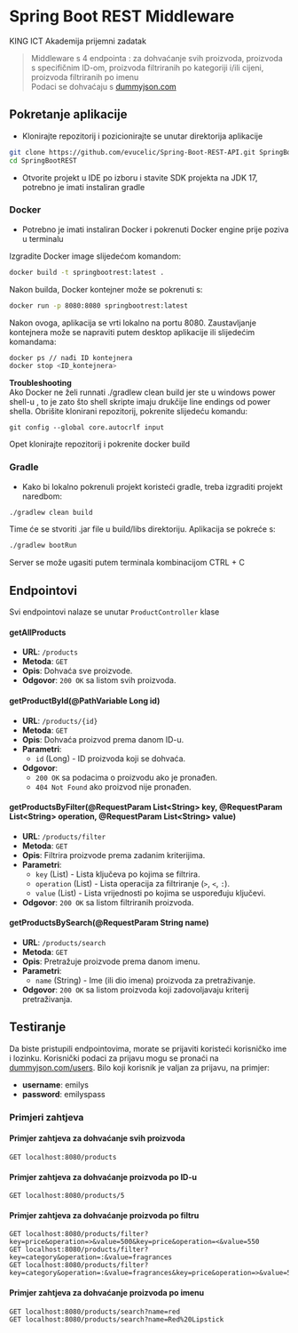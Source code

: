 # Spring Boot REST Middleware
KING ICT Akademija prijemni zadatak
> Middleware s 4 endpointa : za dohvaćanje svih proizvoda, proizvoda s specifičnim ID-om, proizvoda filtriranih po kategoriji i/ili cijeni, proizvoda filtriranih po imenu \
Podaci se dohvaćaju s [dummyjson.com](dummyjson.com)

## Pokretanje aplikacije

- Klonirajte repozitorij i pozicionirajte se unutar direktorija aplikacije
```sh
git clone https://github.com/evucelic/Spring-Boot-REST-API.git SpringBootREST
cd SpringBootREST
```
- Otvorite projekt u IDE po izboru i stavite SDK projekta na JDK 17, potrebno je imati instaliran gradle

### **Docker** 
- Potrebno je imati instaliran Docker i pokrenuti Docker engine prije poziva u terminalu

Izgradite Docker image slijedećom komandom:
```sh
docker build -t springbootrest:latest .
```
Nakon builda, Docker kontejner može se pokrenuti s:
```sh
docker run -p 8080:8080 springbootrest:latest
```
Nakon ovoga, aplikacija se vrti lokalno na portu 8080. Zaustavljanje kontejnera može se napraviti putem desktop aplikacije ili slijedećim komandama:
```sh
docker ps // nađi ID kontejnera
docker stop <ID_kontejnera>
```

**Troubleshooting** \
Ako Docker ne želi runnati ./gradlew clean build jer ste u windows power shell-u , to je zato što shell skripte imaju drukčije line endings od power shella. Obrišite klonirani repozitorij, pokrenite slijedeću komandu:
```
git config --global core.autocrlf input
```
Opet klonirajte repozitorij i pokrenite docker build


### **Gradle** 
- Kako bi lokalno pokrenuli projekt koristeći gradle, treba izgraditi projekt naredbom:
```sh
./gradlew clean build
```
Time će se stvoriti .jar file u build/libs direktoriju. Aplikacija se pokreće s:
```sh
./gradlew bootRun
```
Server se može ugasiti putem terminala kombinacijom CTRL + C


## Endpointovi
Svi endpointovi nalaze se unutar `ProductController` klase
#### getAllProducts
- **URL**: `/products`
- **Metoda**: `GET`
- **Opis**: Dohvaća sve proizvode.
- **Odgovor**: `200 OK` sa listom svih proizvoda.

#### getProductById(@PathVariable Long id)
- **URL**: `/products/{id}`
- **Metoda**: `GET`
- **Opis**: Dohvaća proizvod prema danom ID-u.
- **Parametri**:
  - `id` (Long) - ID proizvoda koji se dohvaća.
- **Odgovor**: 
  - `200 OK` sa podacima o proizvodu ako je pronađen.
  - `404 Not Found` ako proizvod nije pronađen.

#### getProductsByFilter(@RequestParam List\<String> key, @RequestParam List\<String> operation, @RequestParam List\<String> value)
- **URL**: `/products/filter`
- **Metoda**: `GET`
- **Opis**: Filtrira proizvode prema zadanim kriterijima.
- **Parametri**:
  - `key` (List<String>) - Lista ključeva po kojima se filtrira.
  - `operation` (List<String>) - Lista operacija za filtriranje (`>`, `<`, `:`).
  - `value` (List<String>) - Lista vrijednosti po kojima se uspoređuju ključevi.
- **Odgovor**: `200 OK` sa listom filtriranih proizvoda.

#### getProductsBySearch(@RequestParam String name)
- **URL**: `/products/search`
- **Metoda**: `GET`
- **Opis**: Pretražuje proizvode prema danom imenu.
- **Parametri**:
  - `name` (String) - Ime (ili dio imena) proizvoda za pretraživanje.
- **Odgovor**: `200 OK` sa listom proizvoda koji zadovoljavaju kriterij pretraživanja.


## Testiranje
Da biste pristupili endpointovima, morate se prijaviti koristeći korisničko ime i lozinku. Korisnički podaci za prijavu mogu se pronaći na [dummyjson.com/users](https://dummyjson.com/users). Bilo koji korisnik je valjan za prijavu, na primjer:

- **username**: emilys
- **password**: emilyspass

### Primjeri zahtjeva

#### Primjer zahtjeva za dohvaćanje svih proizvoda
```http
GET localhost:8080/products
```

#### Primjer zahtjeva za dohvaćanje proizvoda po ID-u
```http
GET localhost:8080/products/5
```

#### Primjer zahtjeva za dohvaćanje proizvoda po filtru
```http
GET localhost:8080/products/filter?key=price&operation=>&value=500&key=price&operation=<&value=550
GET localhost:8080/products/filter?key=category&operation=:&value=fragrances
GET localhost:8080/products/filter?key=category&operation=:&value=fragrances&key=price&operation=>&value=50
```

#### Primjer zahtjeva za dohvaćanje proizvoda po imenu
```http
GET localhost:8080/products/search?name=red
GET localhost:8080/products/search?name=Red%20Lipstick


